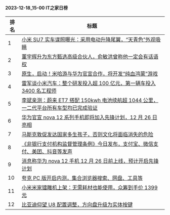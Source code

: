 #### 2023-12-18_15-00  IT之家日榜

| 排名 | 标题|
| --- | ---|
| 1 | [小米 SU7 实车谍照曝光：采用电动升降尾翼，“天青色”外观吸睛](https://www.ithome.com/0/739/836.htm) |
| 2 | [董宇辉升为东方甄选高级合伙人，俞敏洪曾称他一定会有话语权](https://www.ithome.com/0/739/848.htm) |
| 3 | [原生，启动！米哈游与华为官宣合作，将开发“纯血鸿蒙”游戏](https://www.ithome.com/0/739/876.htm) |
| 4 | [雷军谈小米汽车：整个研发投入超 100 亿元，第一辆车投入 3400 名工程师](https://www.ithome.com/0/739/857.htm) |
| 5 | [李斌亲测：蔚来 ET7 搭配 150kwh 电池续航超 1044 公里，一二代平台所有车型均已完成验证](https://www.ithome.com/0/739/834.htm) |
| 6 | [华为官宣 nova 12 系列手机即将加入先锋计划，12 月 26 日亮相](https://www.ithome.com/0/739/867.htm) |
| 7 | [马斯克敦促发达国家多生孩子，否则文化将面临消失的危险](https://www.ithome.com/0/739/789.htm) |
| 8 | [《非银行支付机构监督管理条例》今日发布，支付宝、微信支付、美团、抖音等发声](https://www.ithome.com/0/739/829.htm) |
| 9 | [消息称华为 nova 12 手机 12 月 26 日前上线，预计开启先锋计划](https://www.ithome.com/0/739/863.htm) |
| 10 | [夸克 PC 版开启内测，集合浏览器搜索、网盘、工具等](https://www.ithome.com/0/739/871.htm) |
| 11 | [小米米家镭雕机上架：无需耗材也能使用，众筹到手价 1399 元](https://www.ithome.com/0/739/890.htm) |
| 12 | [比亚迪仰望 U8 配置调整，方向盘升级为实体按键](https://www.ithome.com/0/739/904.htm) |
